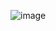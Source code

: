 ![image](https://github.com/donkeytt11111/jiaxin.github.io/assets/167744103/ba658f4b-645a-462c-a316-910cd60b5682)

